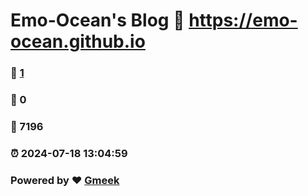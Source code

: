 # Emo-Ocean's Blog :link: https://emo-ocean.github.io 
### :page_facing_up: [1](https://emo-ocean.github.io/tag.html) 
### :speech_balloon: 0 
### :hibiscus: 7196 
### :alarm_clock: 2024-07-18 13:04:59 
### Powered by :heart: [Gmeek](https://github.com/Meekdai/Gmeek)
